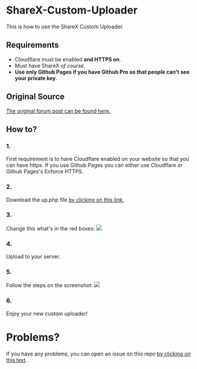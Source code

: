 # ShareX-Custom-Uploader
This is how to use the ShareX Custom Uploader.

## Requirements
- Cloudflare must be enabled **and HTTPS on**.
- Must have ShareX *of course*.
- **Use only Github Pages if you have Github Pro so that people can't see your private key.**

## Original Source
[The original forum post can be found here.](https://www.nextgenupdate.com/forums/computers/886853-how-make-your-own-custom-sharex-image-uploader-custom-domain-etc.html)

## How to?
### 1.
First requirement is to have Cloudflare enabled on your website so that you can have https.
If you use Github Pages you can either use Cloudflare or Github Pages's Enforce HTTPS.
### 2.
Download the up.php file [by clicking on this link.](https://github.com/BlueGoPvP/ShareX-Custom-Uploader/raw/master/up.php)
### 3.
Change this what's in the red boxes: ![](https://i.bgpvp.xyz/slloO.png) 
### 4.
Upload to your server.
### 5.
Follow the steps on the screenshot: ![](https://i.imgur.com/J3z35jW.png)
### 6.
Enjoy your new custom uploader!


# Problems?
If you have any problems, you can open an issue on this repo [by clicking on this text](https://github.com/bgpvp/ShareX-Custom-Uploader/issues/new).
